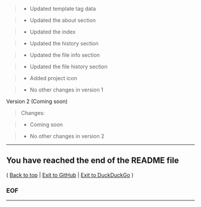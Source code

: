 
> * Updated template tag data

> * Updated the about section

> * Updated the index

> * Updated the history section

> * Updated the file info section

> * Updated the file history section

> * Added project icon

> * No other changes in version 1

Version 2 (Coming soon)

> Changes:

> * Coming soon

> * No other changes in version 2

***

## You have reached the end of the README file

( [Back to top](#Top) | [Exit to GitHub](https://github.com) | [Exit to DuckDuckGo](https://duckduckgo.com) )

### EOF

***
